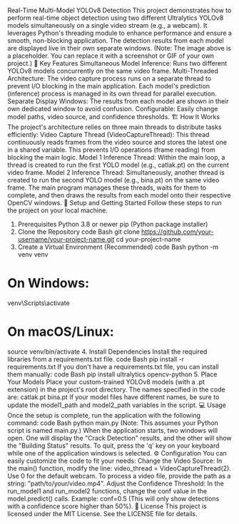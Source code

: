 Real-Time Multi-Model YOLOv8 Detection
This project demonstrates how to perform real-time object detection using two different Ultralytics YOLOv8 models simultaneously on a single video stream (e.g., a webcam). It leverages Python's threading module to enhance performance and ensure a smooth, non-blocking application.
The detection results from each model are displayed live in their own separate windows.
(Note: The image above is a placeholder. You can replace it with a screenshot or GIF of your own project.)
🌟 Key Features
Simultaneous Model Inference: Runs two different YOLOv8 models concurrently on the same video frame.
Multi-Threaded Architecture:
The video capture process runs on a separate thread to prevent I/O blocking in the main application.
Each model's prediction (inference) process is managed in its own thread for parallel execution.
Separate Display Windows: The results from each model are shown in their own dedicated window to avoid confusion.
Configurable: Easily change model paths, video source, and confidence thresholds.
🏗️ How It Works
The project's architecture relies on three main threads to distribute tasks efficiently:
Video Capture Thread (VideoCaptureThread): This thread continuously reads frames from the video source and stores the latest one in a shared variable. This prevents I/O operations (frame reading) from blocking the main logic.
Model 1 Inference Thread: Within the main loop, a thread is created to run the first YOLO model (e.g., catlak.pt) on the current video frame.
Model 2 Inference Thread: Simultaneously, another thread is created to run the second YOLO model (e.g., bina.pt) on the same video frame.
The main program manages these threads, waits for them to complete, and then draws the results from each model onto their respective OpenCV windows.
🚀 Setup and Getting Started
Follow these steps to run the project on your local machine.
1. Prerequisites
Python 3.8 or newer
pip (Python package installer)
2. Clone the Repository
code
Bash
git clone https://github.com/your-username/your-project-name.git
cd your-project-name
3. Create a Virtual Environment (Recommended)
code
Bash
python -m venv venv
# On Windows:
venv\Scripts\activate
# On macOS/Linux:
source venv/bin/activate
4. Install Dependencies
Install the required libraries from a requirements.txt file.
code
Bash
pip install -r requirements.txt
If you don't have a requirements.txt file, you can install them manually:
code
Bash
pip install ultralytics opencv-python
5. Place Your Models
Place your custom-trained YOLOv8 models (with a .pt extension) in the project's root directory. The names specified in the code are:
catlak.pt
bina.pt
If your model files have different names, be sure to update the model1_path and model2_path variables in the script.
💻 Usage
Once the setup is complete, run the application with the following command:
code
Bash
python main.py
(Note: This assumes your Python script is named main.py.)
When the application starts, two windows will open. One will display the "Crack Detection" results, and the other will show the "Building Status" results.
To quit, press the 'q' key on your keyboard while one of the application windows is selected.
⚙️ Configuration
You can easily customize the code to fit your needs:
Change the Video Source:
In the main() function, modify the line: video_thread = VideoCaptureThread(2).
Use 0 for the default webcam.
To process a video file, provide the path as a string: "path/to/your/video.mp4".
Adjust the Confidence Threshold:
In the run_model1 and run_model2 functions, change the conf value in the model.predict() calls.
Example: conf=0.5 (This will only show detections with a confidence score higher than 50%).
📄 License
This project is licensed under the MIT License. See the LICENSE file for details.
